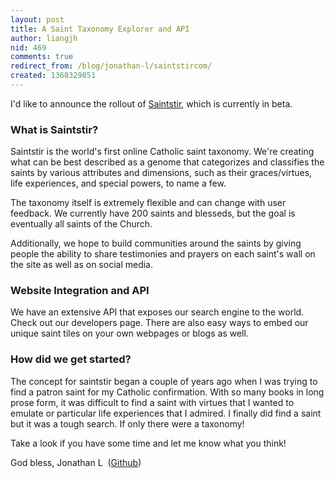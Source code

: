 ```yaml
---
layout: post
title: A Saint Taxonomy Explorer and API
author: liangjh
nid: 469
comments: true
redirect_from: /blog/jonathan-l/saintstircom/
created: 1368329851
---
```

I'd like to announce the rollout of <a href="http://www.saintstir.com">Saintstir</a>, which is currently in beta.

<h3>What is Saintstir?</h3>

Saintstir is the world's first online Catholic saint taxonomy. We're creating what can be best described as a genome that categorizes and classifies the saints by various attributes and dimensions, such as their graces/virtues, life experiences, and special powers, to name a few.

The taxonomy itself is extremely flexible and can change with user feedback. We currently have 200 saints and blesseds, but the goal is eventually all saints of the Church.

Additionally, we hope to build communities around the saints by giving people the ability to share testimonies and prayers on each saint's wall on the site as well as on social media.

<h3>Website Integration and API</h3>

We have an extensive API that exposes our search engine to the world.&nbsp; Check out our developers page. There are also easy ways to embed our unique saint tiles on your own webpages or blogs as well.

<h3>How did we get started?</h3>

The concept for saintstir began a couple of years ago when I was trying to find a patron saint for my Catholic confirmation. With so many books in long prose form, it was difficult to find a saint with virtues that I wanted to emulate or particular life experiences that I admired. I finally did find a saint but it was a tough search. If only there were a taxonomy!

Take a look if you have some time and let me know what you think!

God bless,
Jonathan L&nbsp; (<a href="http://github.com/liangjh">Github</a>)
